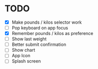 # TODO
- [x] Make pounds / kilos selector work
- [ ] Pop keyboard on app focus
- [X] Remember pounds / kilos as preference
- [ ] Show last weight
- [ ] Better submit confirmation
- [ ] Show chart
- [ ] App Icon
- [ ] Splash screen
